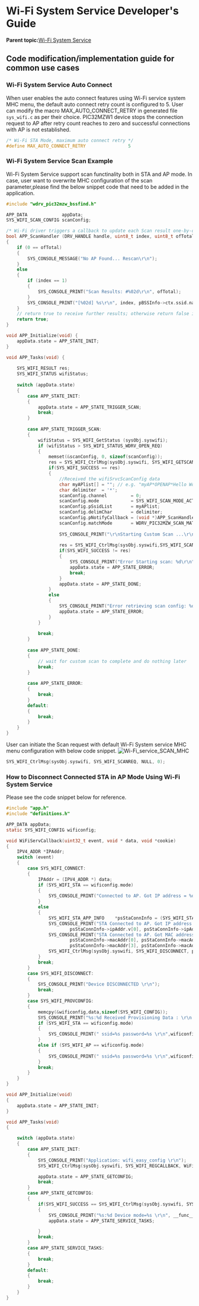 # Wi-Fi System Service Developer's Guide

**Parent topic:**[Wi-Fi System Service](GUID-6EA44F54-91D8-42F6-A226-793CA7D06695.md)

## **Code modification/implementation guide for common use cases**

### **Wi-Fi System Service Auto Connect**

When user enables the auto connect features using Wi-Fi service system MHC menu, the default auto connect retry count is configured to 5. User can modify the macro MAX\_AUTO\_CONNECT\_RETRY in generated file `sys_wifi.c` as per their choice. PIC32MZW1 device stops the connection request to AP after retry count reaches to zero and successful connections with AP is not established.

```C
/* Wi-Fi STA Mode, maximum auto connect retry */
#define MAX_AUTO_CONNECT_RETRY                5
```

### **Wi-Fi System Service Scan Example**

Wi-Fi System Service support scan functinality both in STA and AP mode. In case, user want to overwrite MHC configuration of the scan parameter,please find the below snippet code that need to be added in the application.

```C
#include "wdrv_pic32mzw_bssfind.h"

APP_DATA             appData;
SYS_WIFI_SCAN_CONFIG scanConfig;

/* Wi-Fi driver triggers a callback to update each Scan result one-by-one*/
bool APP_ScanHandler (DRV_HANDLE handle, uint8_t index, uint8_t ofTotal, WDRV_PIC32MZW_BSS_INFO *pBSSInfo)
{
    if (0 == ofTotal) 
    {
        SYS_CONSOLE_MESSAGE("No AP Found... Rescan\r\n");
    } 
    else 
    {
        if (index == 1)
        {
            SYS_CONSOLE_PRINT("Scan Results: #%02d\r\n", ofTotal);
        }
        SYS_CONSOLE_PRINT("[%02d] %s\r\n", index, pBSSInfo->ctx.ssid.name);
    }
    // return true to receive further results; otherwise return false if desired
    return true;
}

void APP_Initialize(void) {
    appData.state = APP_STATE_INIT;
}

void APP_Tasks(void) {
    
    SYS_WIFI_RESULT res;
    SYS_WIFI_STATUS wifiStatus;
    
    switch (appData.state) 
    {
        case APP_STATE_INIT:
        {
            appData.state = APP_STATE_TRIGGER_SCAN;
            break;
        }
        
        case APP_STATE_TRIGGER_SCAN:
        {
            wifiStatus = SYS_WIFI_GetStatus (sysObj.syswifi);
            if (wifiStatus > SYS_WIFI_STATUS_WDRV_OPEN_REQ)
            {
                memset(&scanConfig, 0, sizeof(scanConfig));
                res = SYS_WIFI_CtrlMsg(sysObj.syswifi, SYS_WIFI_GETSCANCONFIG, &scanConfig, sizeof(SYS_WIFI_SCAN_CONFIG));
                if(SYS_WIFI_SUCCESS == res)
                {
                    //Received the wifiSrvcScanConfig data
                    char myAPlist[] = ""; // e.g. "myAP*OPENAP*Hello World!"
                    char delimiter  = '*';
                    scanConfig.channel         = 0;
                    scanConfig.mode            = SYS_WIFI_SCAN_MODE_ACTIVE;
                    scanConfig.pSsidList       = myAPlist;
                    scanConfig.delimChar       = delimiter;
                    scanConfig.pNotifyCallback = (void *)APP_ScanHandler;
                    scanConfig.matchMode       = WDRV_PIC32MZW_SCAN_MATCH_MODE_FIND_ALL;
                    
                    SYS_CONSOLE_PRINT("\r\nStarting Custom Scan ...\r\n");
                    
                    res = SYS_WIFI_CtrlMsg(sysObj.syswifi,SYS_WIFI_SCANREQ,&scanConfig,sizeof(SYS_WIFI_SCAN_CONFIG));
                    if(SYS_WIFI_SUCCESS != res)
                    {
                        SYS_CONSOLE_PRINT("Error Starting scan: %d\r\n", res);
                        appData.state = APP_STATE_ERROR;
                        break;
                    }
                    appData.state = APP_STATE_DONE;
                }
                else
                {
                    SYS_CONSOLE_PRINT("Error retrieving scan config: %d\r\n", res);
                    appData.state = APP_STATE_ERROR;
                }
            }
            
            break;
        }
        
        case APP_STATE_DONE:
        {
            // wait for custom scan to complete and do nothing later
            break;
        }
        
        case APP_STATE_ERROR:
        {
            break;
        }
        default:
        {
            break;
        }
    }
}
```

User can initiate the Scan request with default Wi-Fi System service MHC menu configuration with below code snippet.
![Wi-Fi_service_SCAN_MHC](resources/images/GUID-9EA32460-F0D2-41DD-BE01-A04F171A5154-low.png)

```C
SYS_WIFI_CtrlMsg(sysObj.syswifi, SYS_WIFI_SCANREQ, NULL, 0);
```

### **How to Disconnect Connected STA in AP Mode Using Wi-Fi System Service**

Please see the code snippet below for reference.

```C
#include "app.h"
#include "definitions.h"

APP_DATA appData;
static SYS_WIFI_CONFIG wificonfig;

void WiFiServCallback(uint32_t event, void * data, void *cookie) 
{
    IPV4_ADDR *IPAddr;
    switch (event) 
    {
        case SYS_WIFI_CONNECT:
        {
            IPAddr = (IPV4_ADDR *) data;
            if (SYS_WIFI_STA == wificonfig.mode) 
            {
                SYS_CONSOLE_PRINT("Connected to AP. Got IP address = %d.%d.%d.%d \r\n", IPAddr->v[0], IPAddr->v[1], IPAddr->v[2], IPAddr->v[3]);
            } 
            else 
            {
                SYS_WIFI_STA_APP_INFO    *psStaConnInfo = (SYS_WIFI_STA_APP_INFO *)data;
                SYS_CONSOLE_PRINT("STA Connected to AP. Got IP address = %d.%d.%d.%d \r\n", 
                        psStaConnInfo->ipAddr.v[0], psStaConnInfo->ipAddr.v[1], psStaConnInfo->ipAddr.v[2], psStaConnInfo->ipAddr.v[3]);                
                SYS_CONSOLE_PRINT("STA Connected to AP. Got MAC address = %x:%x:%x:%x:%x:%x \r\n", 
                        psStaConnInfo->macAddr[0], psStaConnInfo->macAddr[1], psStaConnInfo->macAddr[2],
                        psStaConnInfo->macAddr[3], psStaConnInfo->macAddr[4], psStaConnInfo->macAddr[5]);
                SYS_WIFI_CtrlMsg(sysObj.syswifi, SYS_WIFI_DISCONNECT, psStaConnInfo->macAddr, 6);
            }
            break;
        }
        case SYS_WIFI_DISCONNECT:
        {
            SYS_CONSOLE_PRINT("Device DISCONNECTED \r\n");
            break;
        }
        case SYS_WIFI_PROVCONFIG:
        {
            memcpy(&wificonfig,data,sizeof(SYS_WIFI_CONFIG));
            SYS_CONSOLE_PRINT("%s:%d Received Provisioning Data : \r\n Device mode=%s \r\n", __func__, __LINE__, (wificonfig.mode == SYS_WIFI_STA) ? "STA" : "AP");
            if (SYS_WIFI_STA == wificonfig.mode) 
            {
                SYS_CONSOLE_PRINT(" ssid=%s password=%s \r\n",wificonfig.staConfig.ssid,wificonfig.staConfig.psk);
            } 
            else if (SYS_WIFI_AP == wificonfig.mode) 
            {
                SYS_CONSOLE_PRINT(" ssid=%s password=%s \r\n",wificonfig.apConfig.ssid,wificonfig.apConfig.psk);
            }            
            break;
        }
    }
}

void APP_Initialize(void) 
{
    appData.state = APP_STATE_INIT;
}

void APP_Tasks(void) 
{

    switch (appData.state) 
    {
        case APP_STATE_INIT:
        {
            SYS_CONSOLE_PRINT("Application: wifi_easy_config \r\n");
            SYS_WIFI_CtrlMsg(sysObj.syswifi, SYS_WIFI_REGCALLBACK, WiFiServCallback, sizeof (uint8_t *));

            appData.state = APP_STATE_GETCONFIG;
            break;
        }
        case APP_STATE_GETCONFIG:
        {
            if(SYS_WIFI_SUCCESS == SYS_WIFI_CtrlMsg(sysObj.syswifi, SYS_WIFI_GETWIFICONFIG, &wificonfig, sizeof(SYS_WIFI_CONFIG)))
            {
                SYS_CONSOLE_PRINT("%s:%d Device mode=%s \r\n", __func__, __LINE__, (wificonfig.mode == SYS_WIFI_STA) ? "STA" : "AP");
                appData.state = APP_STATE_SERVICE_TASKS;

            }            
            break;
        }
        case APP_STATE_SERVICE_TASKS:
        {
            break;
        }
        default:
        {
            break;
        }
    }
}
```


